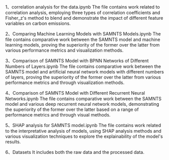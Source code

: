 1、correlation analysis for the data.ipynb
The file contains work related to correlation analysis, employing three types of correlation coefficients and Fisher_z's method to blend and demonstrate the impact of different feature variables on carbon emissions.
 
2、Comparing Machine Learning Models with SAMNTS Models.ipynb
The file contains comparative work between the SAMNTS model and machine learning models, proving the superiority of the former over the latter from various performance metrics and visualization methods.
 
3、Comparison of SAMNTS Model with BPNN Networks of Different Numbers of Layers.ipynb
The file contains comparative work between the SAMNTS model and artificial neural network models with different numbers of layers, proving the superiority of the former over the latter from various performance metrics and through visualization methods.
 

4、Comparison of SAMNTS Model with Different Recurrent Neural Networks.ipynb
The file contains comparative work between the SAMNTS model and various deep recurrent neural network models, demonstrating the superiority of the former over the latter based on a range of performance metrics and through visual methods.
 

5、SHAP analysis for SAMNTS model.ipynb
The file contains work related to the interpretative analysis of models, using SHAP analysis methods and various visualization techniques to explore the explainability of the model's results.
 
6、Datasets
It includes both the raw data and the processed data.
